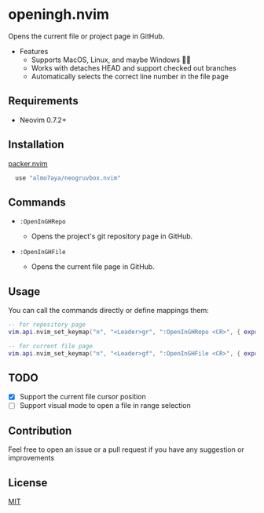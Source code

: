 # openingh.nvim
Opens the current file or project page in GitHub.
  - Features
    - Supports MacOS, Linux, and maybe Windows 🤷‍♂️
    - Works with detaches HEAD and support checked out branches
    - Automatically selects the correct line number in the file page 

## Requirements

  - Neovim 0.7.2+

## Installation

[packer.nvim](https://github.com/wbthomason/packer.nvim)

```lua
  use "almo7aya/neogruvbox.nvim"
```

## Commands

- `:OpenInGHRepo`
  - Opens the project's git repository page in GitHub.

- `:OpenInGHFile`
  - Opens the current file page in GitHub.

## Usage

You can call the commands directly or define mappings them:

```lua
-- for repository page
vim.api.nvim_set_keymap("n", "<Leader>gr", ":OpenInGHRepo <CR>", { expr = true, noremap = true })

-- for current file page
vim.api.nvim_set_keymap("n", "<Leader>gf", ":OpenInGHFile <CR>", { expr = true, noremap = true })
```

## TODO

  - [x] Support the current file cursor position
  - [ ] Support visual mode to open a file in range selection 

## Contribution

Feel free to open an issue or a pull request if you have any suggestion or improvements 

## License

[MIT](./LICENSE)

